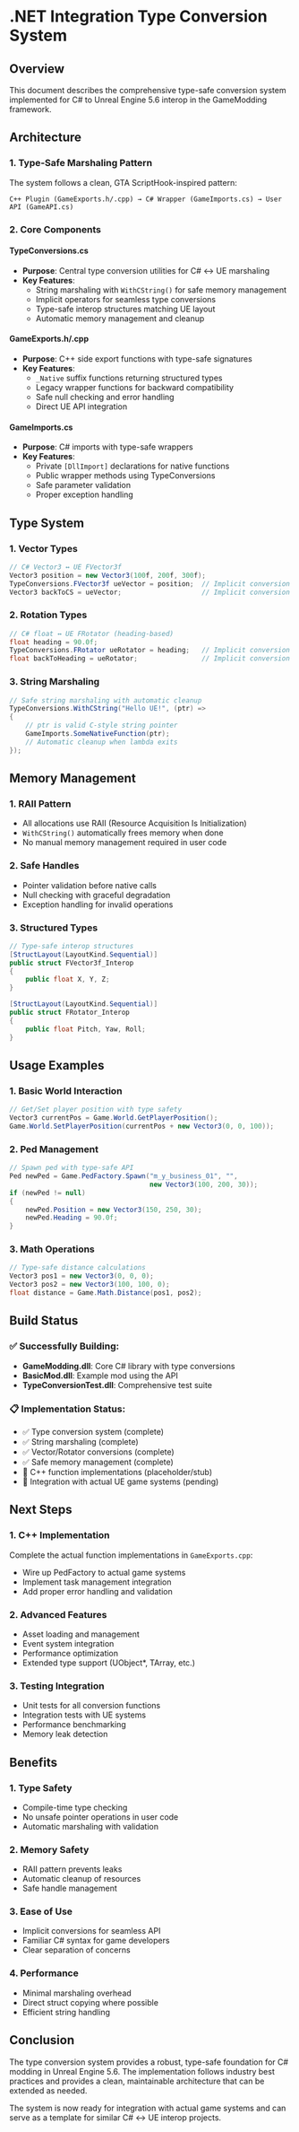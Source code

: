 # .NET Integration Type Conversion System

## Overview
This document describes the comprehensive type-safe conversion system implemented for C# to Unreal Engine 5.6 interop in the GameModding framework.

## Architecture

### 1. Type-Safe Marshaling Pattern
The system follows a clean, GTA ScriptHook-inspired pattern:
```
C++ Plugin (GameExports.h/.cpp) → C# Wrapper (GameImports.cs) → User API (GameAPI.cs)
```

### 2. Core Components

#### TypeConversions.cs
- **Purpose**: Central type conversion utilities for C# ↔ UE marshaling
- **Key Features**:
  - String marshaling with `WithCString()` for safe memory management
  - Implicit operators for seamless type conversions
  - Type-safe interop structures matching UE layout
  - Automatic memory management and cleanup

#### GameExports.h/.cpp
- **Purpose**: C++ side export functions with type-safe signatures
- **Key Features**:
  - `_Native` suffix functions returning structured types
  - Legacy wrapper functions for backward compatibility
  - Safe null checking and error handling
  - Direct UE API integration

#### GameImports.cs
- **Purpose**: C# imports with type-safe wrappers
- **Key Features**:
  - Private `[DllImport]` declarations for native functions
  - Public wrapper methods using TypeConversions
  - Safe parameter validation
  - Proper exception handling

## Type System

### 1. Vector Types
```csharp
// C# Vector3 ↔ UE FVector3f
Vector3 position = new Vector3(100f, 200f, 300f);
TypeConversions.FVector3f ueVector = position;  // Implicit conversion
Vector3 backToCS = ueVector;                    // Implicit conversion
```

### 2. Rotation Types
```csharp
// C# float ↔ UE FRotator (heading-based)
float heading = 90.0f;
TypeConversions.FRotator ueRotator = heading;   // Implicit conversion
float backToHeading = ueRotator;                // Implicit conversion
```

### 3. String Marshaling
```csharp
// Safe string marshaling with automatic cleanup
TypeConversions.WithCString("Hello UE!", (ptr) =>
{
    // ptr is valid C-style string pointer
    GameImports.SomeNativeFunction(ptr);
    // Automatic cleanup when lambda exits
});
```

## Memory Management

### 1. RAII Pattern
- All allocations use RAII (Resource Acquisition Is Initialization)
- `WithCString()` automatically frees memory when done
- No manual memory management required in user code

### 2. Safe Handles
- Pointer validation before native calls
- Null checking with graceful degradation
- Exception handling for invalid operations

### 3. Structured Types
```csharp
// Type-safe interop structures
[StructLayout(LayoutKind.Sequential)]
public struct FVector3f_Interop
{
    public float X, Y, Z;
}

[StructLayout(LayoutKind.Sequential)]  
public struct FRotator_Interop
{
    public float Pitch, Yaw, Roll;
}
```

## Usage Examples

### 1. Basic World Interaction
```csharp
// Get/Set player position with type safety
Vector3 currentPos = Game.World.GetPlayerPosition();
Game.World.SetPlayerPosition(currentPos + new Vector3(0, 0, 100));
```

### 2. Ped Management
```csharp
// Spawn ped with type-safe API
Ped newPed = Game.PedFactory.Spawn("m_y_business_01", "", 
                                   new Vector3(100, 200, 30));
if (newPed != null)
{
    newPed.Position = new Vector3(150, 250, 30);
    newPed.Heading = 90.0f;
}
```

### 3. Math Operations
```csharp
// Type-safe distance calculations
Vector3 pos1 = new Vector3(0, 0, 0);
Vector3 pos2 = new Vector3(100, 100, 0);
float distance = Game.Math.Distance(pos1, pos2);
```

## Build Status

### ✅ Successfully Building:
- **GameModding.dll**: Core C# library with type conversions
- **BasicMod.dll**: Example mod using the API
- **TypeConversionTest.dll**: Comprehensive test suite

### 📋 Implementation Status:
- ✅ Type conversion system (complete)
- ✅ String marshaling (complete)  
- ✅ Vector/Rotator conversions (complete)
- ✅ Safe memory management (complete)
- 🔄 C++ function implementations (placeholder/stub)
- 🔄 Integration with actual UE game systems (pending)

## Next Steps

### 1. C++ Implementation
Complete the actual function implementations in `GameExports.cpp`:
- Wire up PedFactory to actual game systems
- Implement task management integration
- Add proper error handling and validation

### 2. Advanced Features
- Asset loading and management
- Event system integration
- Performance optimization
- Extended type support (UObject*, TArray, etc.)

### 3. Testing Integration
- Unit tests for all conversion functions
- Integration tests with UE systems
- Performance benchmarking
- Memory leak detection

## Benefits

### 1. Type Safety
- Compile-time type checking
- No unsafe pointer operations in user code
- Automatic marshaling with validation

### 2. Memory Safety
- RAII pattern prevents leaks
- Automatic cleanup of resources
- Safe handle management

### 3. Ease of Use
- Implicit conversions for seamless API
- Familiar C# syntax for game developers
- Clear separation of concerns

### 4. Performance
- Minimal marshaling overhead
- Direct struct copying where possible
- Efficient string handling

## Conclusion

The type conversion system provides a robust, type-safe foundation for C# modding in Unreal Engine 5.6. The implementation follows industry best practices and provides a clean, maintainable architecture that can be extended as needed.

The system is now ready for integration with actual game systems and can serve as a template for similar C# ↔ UE interop projects.
